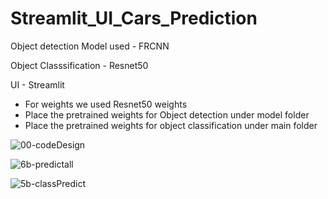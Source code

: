 # Streamlit_UI_Cars_Prediction

Object detection Model used - FRCNN

Object Classsification - Resnet50

UI - Streamlit

- For weights we used Resnet50 weights
- Place the pretrained weights for Object detection under model folder
- Place the pretrained weights for object classification under main folder

![00-codeDesign](https://user-images.githubusercontent.com/55619203/123440911-ee312e80-d5f0-11eb-8c09-d280c8b7d61f.PNG)

![6b-predictall](https://user-images.githubusercontent.com/55619203/123440867-e1143f80-d5f0-11eb-9e1b-9848bceda2d4.PNG)

![5b-classPredict](https://user-images.githubusercontent.com/55619203/123440722-b629eb80-d5f0-11eb-8dd4-6753504a3c05.PNG)

